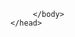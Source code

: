 <html>
  <head>
    <title> Car Parking System </title>
       <body>
         
         </body>
    </head>
  </html>
